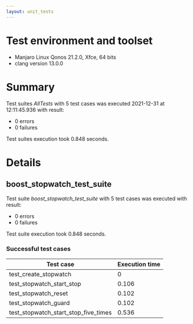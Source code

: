```yaml
---
layout: unit_tests
---
```


# Test environment and toolset 

* Manjaro Linux Qonos 21.2.0, Xfce, 64 bits
* clang version 13.0.0

# Summary

Test suites *AllTests* with 5 test cases was executed 2021-12-31 at 12:11:45.936 with result:

* 0 errors
* 0 failures

Test suites execution took 0.848 seconds.

# Details

## boost_stopwatch_test_suite

Test suite *boost_stopwatch_test_suite* with 5 test cases was executed with result:

* 0 errors
* 0 failures

Test suite execution took 0.848 seconds.

### Successful test cases

Test case|Execution time
-|-
test_create_stopwatch | 0
test_stopwatch_start_stop | 0.106
test_stopwatch_reset | 0.102
test_stopwatch_guard | 0.102
test_stopwatch_start_stop_five_times | 0.536
